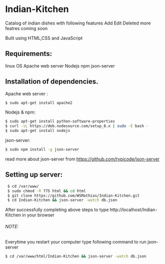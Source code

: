 # Indian-Kitchen
Catalog of indian dishes with following features
Add
Edit
Deleted
more featres coming soon

Bulit using HTML,CSS and JavaScript
## Requirements:
linux OS
Apache web server
Nodejs
npm
json-server

## Installation of dependencies.
Apache web server :
```bash
$ sudo apt-get install apache2
```
Nodejs & npm:
```bash
$ sudo apt-get install python-software-properties
$ curl -sL https://deb.nodesource.com/setup_8.x | sudo -E bash -
$ sudo apt-get install nodejs
```
json-server:
```bash
$ sudo npm install -g json-server
```
read more about json-server from https://github.com/typicode/json-server

## Setting up server:
```bash
 $ cd /var/www/
 $ sudo chmod -R 775 html && cd html
 $ git clone https://github.com/WSMathias/Indian-Kitchen.git
 $ cd Indian-Kitchen && json-server -watch db.json
```
After successfully completing above steps to type http://localhost/Indian-Kitchen in your browser

###### NOTE:
Everytime you restart your computer type following command to run json-server
```bash
$ cd /var/www/html/Indian-Kitchen && json-server -watch db.json
```
